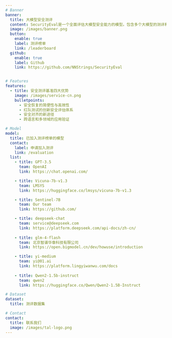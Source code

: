 ```yaml
---
# Banner
banner:
  title: 大模型安全测评
  content: SecurityEval是一个全面评估大模型安全能力的模型。包含多个大模型的测评和安全问题测试数据集，旨在全面评估大模型在不同提问方式方式、不同类型问题下和不同语言下的安全能力，促进提高大模型的安全性，打造更安全的AI产品
  image: /images/banner.png
  button:
    enable: true
    label: 测评榜单
    link: /leaderboard
  github:
    enable: true
    label: Github
    link: https://github.com/NNStrings/SecurityEval


# Features
features:
  - title: 安全测评基准四大优势
    image: /images/service-cn.png
    bulletpoints:
      - 安全恢复的简便性与高效性
      - 红队测试的创新安全评估体系
      - 安全对齐的新途径
      - 跨语言和多领域的应用验证

# Model
model:
  title: 已加入测评榜单的模型
  contact:
    label: 申请加入测评
    link: /evaluation
  list:
    - title: GPT-3.5
      team: OpenAI
      link: https://chat.openai.com/

    - title: Vicuna-7b-v1.3
      team: LMSYS
      link: https://huggingface.co/lmsys/vicuna-7b-v1.3

    - title: Sentinel-7B
      team: Our team
      link: https://github.com/

    - title: deepseek-chat
      team: service@deepseek.com
      link: https://platform.deepseek.com/api-docs/zh-cn/
    
    - title: glm-4-flash
      team: 北京智谱华章科技有限公司
      link: https://open.bigmodel.cn/dev/howuse/introduction

    - title: yi-medium
      team: yi@01.ai
      link: https://platform.lingyiwanwu.com/docs
    
    - title: Qwen2-1.5b-instruct
      team: qwen2
      link: https://huggingface.co/Qwen/Qwen2-1.5B-Instruct

# Dataset
dataset:
  title: 测评数据集

# Contact
contact:
  title: 联系我们
  image: /images/tal-logo.png
---
```

